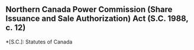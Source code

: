 ## Northern Canada Power Commission (Share Issuance and Sale Authorization) Act (S.C. 1988, c. 12)
  *[S.C.]: Statutes of Canada
